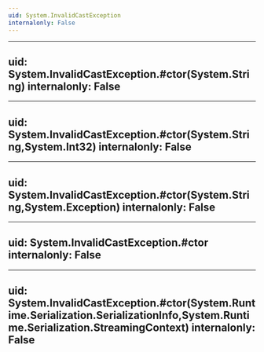 ```yaml
---
uid: System.InvalidCastException
internalonly: False
---
```


---
uid: System.InvalidCastException.#ctor(System.String)
internalonly: False
---

---
uid: System.InvalidCastException.#ctor(System.String,System.Int32)
internalonly: False
---

---
uid: System.InvalidCastException.#ctor(System.String,System.Exception)
internalonly: False
---

---
uid: System.InvalidCastException.#ctor
internalonly: False
---

---
uid: System.InvalidCastException.#ctor(System.Runtime.Serialization.SerializationInfo,System.Runtime.Serialization.StreamingContext)
internalonly: False
---
